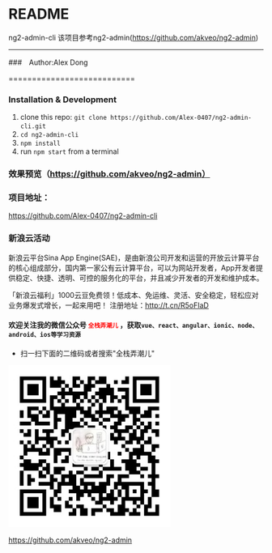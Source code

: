 README
===========================
ng2-admin-cli
该项目参考ng2-admin(https://github.com/akveo/ng2-admin)

****
###　Author:Alex Dong

===========================

### Installation & Development

1. clone this repo: `git clone https://github.com/Alex-0407/ng2-admin-cli.git`
2. `cd ng2-admin-cli`
3. `npm install`
4. run `npm start` from a terminal

### 效果预览（https://github.com/akveo/ng2-admin）

### 项目地址：
https://github.com/Alex-0407/ng2-admin-cli

### 新浪云活动

新浪云平台Sina App Engine(SAE)，是由新浪公司开发和运营的开放云计算平台的核心组成部分，国内第一家公有云计算平台，可以为网站开发者，App开发者提供稳定、快捷、透明、可控的服务化的平台，并且减少开发者的开发和维护成本。

「新浪云福利」1000云豆免费领！低成本、免运维、灵活、安全稳定，轻松应对业务爆发式增长，一起来用吧！ 注册地址：http://t.cn/R5oFIaD

#### 欢迎关注我的微信公众号 <font color=red face="黑体">`全栈弄潮儿`</font> ，获取`vue、react、angular、ionic、node、android、ios等学习资源`

* 扫一扫下面的二维码或者搜索"全栈弄潮儿"

<img src="https://github.com/Alex-0407/sinacloud-node/blob/master/fullstack-8cm.jpg" width="320px" style="display:inline;">


















https://github.com/akveo/ng2-admin
